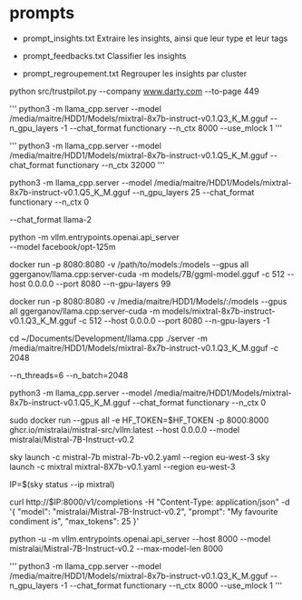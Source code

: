 # prompts

- prompt_insights.txt
Extraire les insights, ainsi que leur type et leur tags

- prompt_feedbacks.txt
Classifier les insights

- prompt_regroupement.txt
Regrouper les insights par cluster

python src/trustpilot.py --company www.darty.com --to-page 449


'''
python3 -m llama_cpp.server --model /media/maitre/HDD1/Models/mixtral-8x7b-instruct-v0.1.Q3_K_M.gguf --n_gpu_layers -1 --chat_format functionary --n_ctx 8000 --use_mlock 1
'''

'''
python3 -m llama_cpp.server --model /media/maitre/HDD1/Models/mixtral-8x7b-instruct-v0.1.Q5_K_M.gguf --chat_format functionary --n_ctx 32000 
'''

python3 -m llama_cpp.server --model /media/maitre/HDD1/Models/mixtral-8x7b-instruct-v0.1.Q5_K_M.gguf --n_gpu_layers 25 --chat_format functionary --n_ctx 0 

--chat_format llama-2 

python -m vllm.entrypoints.openai.api_server \
    --model facebook/opt-125m


docker run -p 8080:8080 -v /path/to/models:/models --gpus all ggerganov/llama.cpp:server-cuda -m models/7B/ggml-model.gguf -c 512 --host 0.0.0.0 --port 8080 --n-gpu-layers 99

docker run -p 8080:8080 -v /media/maitre/HDD1/Models/:/models --gpus all ggerganov/llama.cpp:server-cuda -m models/mixtral-8x7b-instruct-v0.1.Q3_K_M.gguf -c 512 --host 0.0.0.0 --port 8080 --n-gpu-layers -1



cd ~/Documents/Development/llama.cpp
./server -m  /media/maitre/HDD1/Models/mixtral-8x7b-instruct-v0.1.Q3_K_M.gguf -c 2048 

--n_threads=6  --n_batch=2048

python3 -m llama_cpp.server --model /media/maitre/HDD1/Models/mixtral-8x7b-instruct-v0.1.Q5_K_M.gguf --chat_format functionary --n_ctx 0 


sudo docker run --gpus all     -e HF_TOKEN=$HF_TOKEN -p 8000:8000     ghcr.io/mistralai/mistral-src/vllm:latest     --host 0.0.0.0     --model mistralai/Mistral-7B-Instruct-v0.2


sky launch -c  mistral-7b mistral-7b-v0.2.yaml --region eu-west-3
sky launch -c  mixtral  mixtral-8X7b-v0.1.yaml --region eu-west-3

IP=$(sky status --ip mixtral)

curl http://$IP:8000/v1/completions   -H "Content-Type: application/json"   -d '{
      "model": "mistralai/Mistral-7B-Instruct-v0.2",
      "prompt": "My favourite condiment is",
      "max_tokens": 25
  }'



python -u -m vllm.entrypoints.openai.api_server        --host 8000        --model mistralai/Mistral-7B-Instruct-v0.2 --max-model-len 8000



'''
python3 -m llama_cpp.server --model /media/maitre/HDD1/Models/mixtral-8x7b-instruct-v0.1.Q3_K_M.gguf --n_gpu_layers -1 --chat_format functionary --n_ctx 8000 --use_mlock 1
'''

